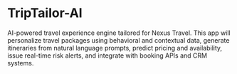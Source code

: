 # TripTailor-AI
AI-powered travel experience engine tailored for Nexus Travel. This app will personalize travel packages using behavioral and contextual data, generate itineraries from natural language prompts, predict pricing and availability, issue real-time risk alerts, and integrate with booking APIs and CRM systems.
